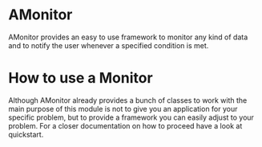 AMonitor
========

AMonitor provides an easy to use framework to monitor any kind of data and to notify the user whenever a specified
condition is met. 


How to use a Monitor
====================

Although AMonitor already provides a bunch of classes to work with the main purpose of this module is not to give you an
application for your specific problem, but to provide a framework you can easily adjust to your problem. 
For a closer documentation on how to proceed have a look at quickstart.



